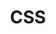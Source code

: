 ---
layout: list
title: CSS
slug: CSS
menu: true
submenu: false
order: 4
description: >
  Today I Learned 
---